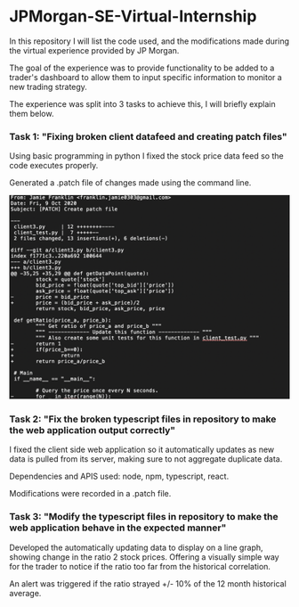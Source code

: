 # **JPMorgan-SE-Virtual-Internship**

In this repository I will list the code used, and the modifications made during the virtual experience provided by JP Morgan.

The goal of the experience was to provide functionality to be added to a trader's dashboard to allow them to input specific information to monitor a new trading strategy.

The experience was split into 3 tasks to achieve this, I will briefly explain them below.


### Task 1: "Fixing broken client datafeed and creating patch files"

  Using basic programming in python I fixed the stock price data feed so the code executes properly.
  
  Generated a .patch file of changes made using the command line.
  
<img src="images/patch1.png">


### Task 2: "Fix the broken typescript files in repository to make the web application output correctly"

  I fixed the client side web application so it automatically updates as new data is pulled from its server, making sure to not aggregate duplicate data.
  
  Dependencies and APIS used: node, npm, typescript, react.
  
  Modifications were recorded in a .patch file.
  
 
### Task 3: "Modify the typescript files in repository to make the web application behave in the expected manner"

  Developed the automatically updating data to display on a line graph, showing change in the ratio 2 stock prices. Offering a visually simple way for the trader to    notice if the ratio too far from the historical correlation.

  An alert was triggered if the ratio strayed +/- 10% of the 12 month historical average.
  
  
  
